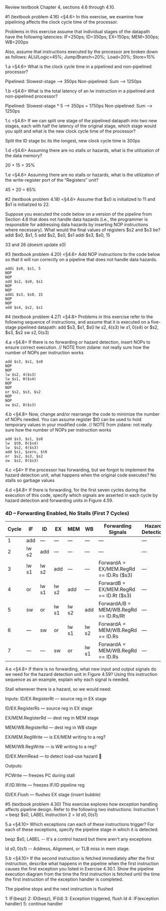 Review textbook Chapter 4, sections 4.6 through 4.10.

#1 (textbook problem 4.16)
<§4.6> In this exercise, we examine how pipelining affects the clock cycle time of the processor. 

Problems in this exercise assume that individual stages of the datapath have the following latencies:
IF=250ps; ID=350ps; EX=150ps; MEM=300ps; WB=200ps

Also, assume that instructions executed by the processor are broken down as follows:
ALU/Logic=45%; Jump/Branch=20%; Load=20%; Store=15%

1.a <§4.6> What is the clock cycle time in a pipelined and non-pipelined processor?

Pipelined: Slowest-stage --> 350ps
Non-pipelined: Sum --> 1250ps

1.b <§4.6> What is the total latency of an lw instruction in a pipelined and non-pipelined processor?


Pipelined: Slowest-stage * 5 --> 350ps = 1750ps
Non-pipelined: Sum --> 1250ps

1.c <§4.6> If we can split one stage of the pipelined datapath into two new stages, each with half the latency of the original stage, which stage would you split and what is the new clock cycle time of the processor?

Split the ID stage bc its the longest, new clock cycle time is 300ps

1.d <§4.6> Assuming there are no stalls or hazards, what is the utilization of the data memory?

20 + 15 = 35%

1.e <§4.6> Assuming there are no stalls or hazards, what is the utilization of the write-register port of the “Registers” unit?

45 + 20 = 65%

#2 (textbook problem 4.18)
<§4.6> Assume that $s0 is initialized to 11 and $s1 is initialized to 22.

Suppose you executed the code below on a version of the pipeline from Section 4.6 that does not handle data hazards (i.e., the programmer is responsible for addressing data hazards by inserting NOP instructions where necessary). What would the final values of registers $s2 and $s3 be?
addi $s0, $s1, 5
add $s2, $s0, $s1
addi $s3, $s0, 15

33 and 26 (doesnt update s0)

#3 (textbook problem 4.20)
<§4.6> Add NOP instructions to the code below so that it will run correctly on a pipeline that does not handle data hazards.
```
addi $s0, $s1, 5
NOP 
NOP
add $s2, $s0, $s1
NOP
NOP
addi $s3, $s0, 15
NOP
NOP
add $s4, $s2, $s1
```
#4 (textbook problem 4.27)
<§4.8> Problems in this exercise refer to the following sequence of instructions, and assume that it is executed on a five-stage pipelined datapath:
add $s3, $s1, $s0
lw $s2, 4($s3)
lw $s1, 0($s4)
or $s2, $s3, $s2
sw $s2, 0($s3)

4.a <§4.8> If there is no forwarding or hazard detection, insert NOPs to ensure correct execution.
// NOTE from zidane: not really sure how the number of NOPs per instruction works
```
add $s3, $s1, $s0
NOP
NOP
lw $s2, 4($s3)
lw $s1, 0($s4)
NOP
NOP
or $s2, $s3, $s2
NOP
NOP
sw $s2, 0($s3)
```

4.b <§4.8> Now, change and/or rearrange the code to minimize the number of NOPs needed. You can assume register $t0 can be used to hold temporary values in your modified code. // NOTE from zidane: not really sure how the number of NOPs per instruction works
```
add $s3, $s1, $s0
lw  $t0, 0($s4)
lw  $s2, 4($s3)
add $s1, $zero, $t0
or  $s2, $s3, $s2
sw  $s2, 0($s3)
```
4.c <§4> If the processor has forwarding, but we forgot to implement the hazard detection unit, what happens when the original code executes?
No stalls so garbage values

4.d <§4.8> If there is forwarding, for the first seven cycles during the execution of this code, specify which signals are asserted in each cycle by hazard detection and forwarding units in Figure 4.59.

### 4D – Forwarding Enabled, No Stalls (First 7 Cycles)

| Cycle | IF       | ID       | EX       | MEM      | WB       | Forwarding Signals                    | Hazard Detection |
|-------|----------|----------|----------|----------|----------|----------------------------------------|------------------|
| 1     | add      | —        | —        | —        | —        | —                                      | —                |
| 2     | lw s2    | add      | —        | —        | —        | —                                      | —                |
| 3     | lw s1    | lw s2    | add      | —        | —        | ForwardA = EX/MEM.RegRd == ID.Rs ($s3) | —                |
| 4     | or       | lw s1    | lw s2    | add      | —        | ForwardB = EX/MEM.RegRd == ID.Rt ($s3) | —                |
| 5     | sw       | or       | lw s1    | lw s2    | add      | ForwardA/B = MEM/WB.RegRd == ID.Rs/Rt  | —                |
| 6     | —        | sw       | or       | lw s1    | lw s2    | ForwardA = MEM/WB.RegRd == ID.Rs       | —                |
| 7     | —        | —        | sw       | or       | lw s1    | ForwardA = MEM/WB.RegRd == ID.Rs       | —                |



4.e <§4.8> If there is no forwarding, what new input and output signals do we need for the hazard detection unit in Figure 4.59? Using this instruction sequence as an example, explain why each signal is needed.

Stall whenever there is a hazard, so we would need:

Inputs: 
ID/EX.RegisterRt — source reg in EX stage

ID/EX.RegisterRs — source reg in EX stage

EX/MEM.RegisterRd — dest reg in MEM stage

MEM/WB.RegisterRd — dest reg in WB stage

EX/MEM.RegWrite — is EX/MEM writing to a reg?

MEM/WB.RegWrite — is WB writing to a reg?

ID/EX.MemRead — to detect load-use hazard 🧌


Outputs:


PCWrite — freezes PC during stall

IF/ID.Write — freezes IF/ID pipeline reg

ID/EX.Flush — flushes EX stage (insert bubble)


#5 (textbook problem 4.30)
This exercise explores how exception handling affects pipeline design. Refer to the following two instructions:
Instruction 1 = beqz $s0, LABEL
Instruction 2 = ld $s0, 0($s1)

5.a <§4.10> Which exceptions can each of these instructions trigger? For each of these exceptions, specify the pipeline stage in which it is detected.

beqz $s0, LABEL -- It's a control hazard but there aren't any exceptions

ld $s0, 0($s1) --   Address, Alignment, or TLB miss in mem stage. 


5.b <§4.10> If the second instruction is fetched immediately after the first instruction, describe what happens in the pipeline when the first instruction causes the first exception you listed in Exercise 4.30.1. Show the pipeline execution diagram from the time the first instruction is fetched until the time the first instruction of the exception handler is completed.

The pipeline stops and the next instruction is flushed

1: IF(beqz)
2: ID(beqz), IF(ld)
3: Exception triggered, flush ld
4: IF(exception handler)
5: continue handler
